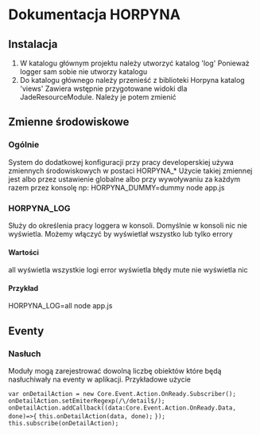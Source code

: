 Dokumentacja HORPYNA
====================

Instalacja
----------
1. W katalogu głównym projektu należy utworzyć katalog 'log'
Ponieważ logger sam sobie nie utworzy katalogu
2. Do katalogu głównego należy przenieść z biblioteki Horpyna katalog 'views'
Zawiera wstępnie przygotowane widoki dla JadeResourceModule. Należy je potem zmienić

Zmienne środowiskowe
--------------------
### Ogólnie
System do dodatkowej konfiguracji przy pracy developerskiej używa zmiennych środowiskowych w postaci HORPYNA_*
Użycie takiej zmiennej jest albo przez ustawienie globalne albo przy wywoływaniu za każdym razem przez konsolę np:
HORPYNA_DUMMY=dummy node app.js
### HORPYNA_LOG
Służy do określenia pracy loggera w konsoli. Domyślnie w konsoli nic nie wyświetla. Możemy włączyć by wyświetlał wszystko lub tylko errory
#### Wartości
all			wyświetla wszystkie logi
error		wyświetla błędy
mute		nie wyświetla nic
#### Przykład
HORPYNA_LOG=all node app.js

Eventy
------
### Nasłuch
Moduły mogą zarejestrować dowolną liczbę obiektów które będą nasłuchiwały na eventy w aplikacji.
Przykładowe użycie

`var onDetailAction = new Core.Event.Action.OnReady.Subscriber();`
`onDetailAction.setEmiterRegexp(/\/detail$/);`
`onDetailAction.addCallback((data:Core.Event.Action.OnReady.Data, done)=>{`
`this.onDetailAction(data, done);`
`});`
`this.subscribe(onDetailAction);`

